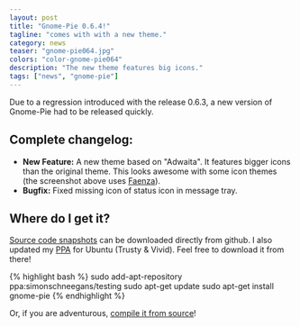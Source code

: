 ```yaml
---
layout: post
title: "Gnome-Pie 0.6.4!"
tagline: "comes with with a new theme."
category: news
teaser: "gnome-pie064.jpg"
colors: "color-gnome-pie064"
description: "The new theme features big icons."
tags: ["news", "gnome-pie"]
---
```


Due to a regression introduced with the release 0.6.3, a new version of Gnome-Pie had to be released quickly.

<!--more-->

## Complete changelog:

* **New Feature:** A new theme based on "Adwaita". It features bigger icons than the original theme. This looks awesome with some icon themes (the screenshot above uses [Faenza](http://tiheum.deviantart.com/art/Faenza-Icons-173323228)).
* **Bugfix:** Fixed missing icon of status icon in message tray.


## Where do I get it?

[Source code snapshots](https://github.com/Simmesimme/Gnome-Pie/tags) can be downloaded directly from github. I also updated my [PPA](https://launchpad.net/~simonschneegans/+archive/ubuntu/testing) for Ubuntu (Trusty & Vivid). Feel free to download it from there!

{% highlight bash %}
sudo add-apt-repository ppa:simonschneegans/testing
sudo apt-get update
sudo apt-get install gnome-pie
{% endhighlight %}

Or, if you are adventurous, [compile it from source](/gnome-pie.html#toc5)!
